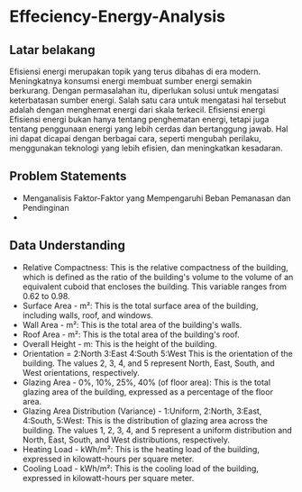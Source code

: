 # Effeciency-Energy-Analysis

## Latar belakang
Efisiensi energi merupakan topik yang terus dibahas di era modern. Meningkatnya konsumsi energi membuat sumber energi semakin berkurang. Dengan permasalahan itu, diperlukan solusi untuk mengatasi keterbatasan sumber energi. Salah satu cara untuk mengatasi hal tersebut adalah dengan menghemat energi dari skala terkecil. Efisiensi energi Efisiensi energi bukan hanya tentang penghematan energi, tetapi juga tentang penggunaan energi yang lebih cerdas dan bertanggung jawab. Hal ini dapat dicapai dengan berbagai cara, seperti mengubah perilaku, menggunakan teknologi yang lebih efisien, dan meningkatkan kesadaran.

## Problem Statements
* Menganalisis Faktor-Faktor yang Mempengaruhi Beban Pemanasan dan Pendinginan
* 

  

## Data Understanding
* Relative Compactness: This is the relative compactness of the building, which is defined as the ratio of the building's volume to the volume of an equivalent cuboid that encloses the building. This variable ranges from 0.62 to 0.98.
* Surface Area - m²: This is the total surface area of the building, including walls, roof, and windows. 
* Wall Area - m²: This is the total area of the building's walls. 
* Roof Area - m²: This is the total area of the building's roof.
* Overall Height - m: This is the height of the building. 
* Orientation = 2:North
                3:East
                4:South
                5:West
  This is the orientation of the building. The values 2, 3, 4, and 5 represent North, East, South, and West orientations, respectively.
* Glazing Area - 0%, 10%, 25%, 40% (of floor area): This is the total glazing area of the building, expressed as a percentage of the floor area. 
* Glazing Area Distribution (Variance) - 1:Uniform, 2:North, 3:East, 4:South, 5:West: This is the distribution of glazing area across the building. The values 1, 2, 3, 4, and 5 represent a uniform distribution and North, East, South, and West distributions, respectively.
* Heating Load - kWh/m²: This is the heating load of the building, expressed in kilowatt-hours per square meter. 
* Cooling Load - kWh/m²: This is the cooling load of the building, expressed in kilowatt-hours per square meter. 
